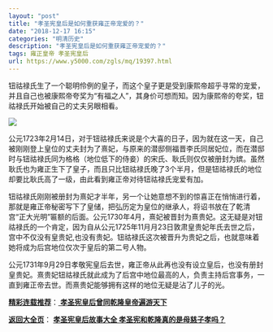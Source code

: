```yaml
---
layout: "post"
title: "孝圣宪皇后是如何重获雍正帝宠爱的？"
date: "2018-12-17 16:15"
categories: "明清历史"
description: "孝圣宪皇后是如何重获雍正帝宠爱的？"
tags: 雍正皇帝 孝圣宪皇后
url: https://www.y5000.com/zgls/mq/19397.html
---
```






钮祜禄氏生了一个聪明伶例的皇子，而这个皇子更是受到康熙帝超乎寻常的宠爱，并且自己也被康熙帝夸奖为“有福之人”，其身价可想而知。因为康熙帝的夸奖，钮祜禄氏开始被自己的丈夫另眼相看。

![](https://img.y5000.com/uploads/allimg/170418/6-1F41P95543215.jpg)

公元1723年2月14日，对于钮祜禄氏来说是个大喜的日子，因为就在这一天，自己被刚刚登上皇位的丈夫封为了熹妃，与原来的潜邸侧福晋李氏同居妃位，而在潜邸时与钮祜禄氏同为格格（地位低下的侍妾）的宋氏、耿氏则仅仅被册封为嫔。虽然耿氏也为雍正生下了皇子，而且只比钮祜禄氏晚了3个半月，但是钮祜禄氏的地位却要比耿氏高了一级，由此看到雍正帝对待钮祜禄氏宠爱有加。

钮祜禄氏刚刚被册封为熹妃才半年，另一个让她意想不到的惊喜正在悄悄进行着，那就是雍正帝秘密写下了皇储，把弘历定为皇位的继承人，将诏书放在了乾清宫“正大光明”匾额的后面。公元1730年4月，熹妃被晋封为熹贵妃。这无疑是对钮祜禄氏的一个肯定，因为自从公元1725年11月月23日敦肃皇贵妃年氏去世之后，宫中不仅没有皇贵妃,也没有贵妃。钮祜禄氏这次被晋升为贵妃之后，也就意味着她将成为后宫地位仅次于皇后的第二号人物。

公元1731年9月29日孝敬宪皇后去世，雍正帝从此再也没有设立皇后，也没有册封皇贵妃。熹贵妃钮祜禄氏就此成为了后宫中地位最高的人，负责主持后宫事务，一直到雍正帝去世。而熹贵妃能够拥有这样的地位无疑是沾了儿子的光。

[**精彩连载推荐**](https://www.y5000.com/zgls/mq/19398.html)：[
**孝圣宪皇后曾同乾隆皇帝遍游天下**](https://www.y5000.com/zgls/mq/19398.html)

[**返回大全页**](https://www.y5000.com/zgls/mq/19406.html)： **[孝圣宪皇后故事大全
孝圣宪和乾隆真的是母慈子孝吗？](https://www.y5000.com/zgls/mq/19406.html)**
